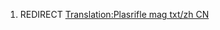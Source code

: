 1.  REDIRECT [Translation:Plasrifle mag txt/zh
    CN](Translation:Plasrifle_mag_txt/zh_CN "wikilink")